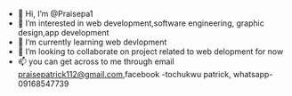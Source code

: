 - 👋 Hi, I’m @Praisepa1
- 👀 I’m interested in web development,software engineering, graphic design,app development
- 🌱 I’m currently learning web devlopment
- 💞️ I’m looking to collaborate on project related to web delopment for now
- 📫 you can get across to me through email praisepatrick112@gmail.com,facebook -tochukwu patrick, whatsapp- 09168547739
<!---
Praisepa1/Praisepa1 is a ✨ special ✨ repository because its `README.md` (this file) appears on your GitHub profile.
You can click the Preview link to take a look at your changes.
--->
